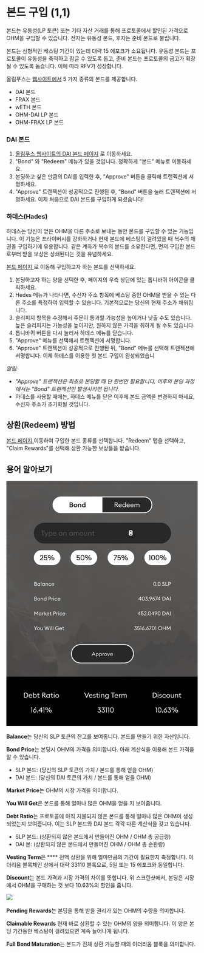 # 본드 구입 (1,1)

본드는 유동성(LP 토큰) 또는 기타 자산 거래를 통해 프로토콜에서 할인된 가격으로 OHM을 구입할 수 있습니다. 전자는 유동성 본드, 후자는 준비 본드로 불립니다.

본드는 선형적인 베스팅 기간이 있는데 대략 15 에포크가 소요됩니다. 유동성 본드는 프로토콜이 유동성을 축적하고 잠글 수 있도록 돕고, 준비 본드는 프로토콜의 금고가 확장될 수 있도록 돕습니다. 이에 따라 RFV가 성장합니다.

올림푸스는 [웹사이트에서](https://app.olympusdao.finance/#/bonds) 5 가지 종류의 본드를 제공합니다.

* DAI 본드
* FRAX 본드
* wETH 본드
* OHM-DAI LP 본드
* OHM-FRAX LP 본드

### DAI 본드

1. [올림푸스 웹사이트의 DAI 본드 페이지](https://app.olympusdao.finance/#/bonds/dai) 로 이동하세요.
2. "Bond" 와 "Redeem" 메뉴가 있을 것입니다. 정확하게 "본드" 메뉴로 이동하세요.
3. 본딩하고 싶은 만큼의 DAI를 입력한 후, "Approve" 버튼을 클릭해 트랜젝션에 서명하세요.
4. "Approve" 트랜젝션이 성공적으로 진행된 후, "Bond" 버튼을 눌러 트랜젝션에 서명하세요. 이제 처음으로 DAI 본드를 구입하게 되셨습니다!

### 하데스(Hades)

하데스는 당신이 얻은 OHM을 다른 주소로 보내는 동안 본드를 구입할 수 있는 기능입니다. 이 기능은 프라이버시를 강화하거나 현재 본드에 베스팅이 걸려있을 때 복수의 채권을 구입하기에 유용합니다. 같은 계좌가 복수의 본드를 소유한다면, 먼저 구입한 본드로부터 받을 보상은 상쇄된다는 것을 유념하세요.

[본드 페이지 ](https://app.olympusdao.finance/#/bonds)로 이동해 구입하고자 하는 본드를 선택하세요.

1. 본딩하고자 하는 양을 선택한 후, 페이지의 우측 상단에 있는 톱니바퀴 아이콘을 클릭하세요.
2. Hedes 메뉴가 나타나면, 수신자 주소 항목에 베스팅 중인 OHM을 받을 수 있는 다른 주소를 특정하여 입력할 수 있습니다. 기본적으로는 당신의 현재 주소가 채워집니다.
3. 슬리피지 항목을 수정해서 주문이 통과할 가능성을 높이거나 낮출 수도 있습니다. 높은 슬리피지는 가능성을 높이지만, 원하지 않은 가격을 취하게 될 수도 있습니다.
4. 톱니바퀴 버튼을 다시 눌러서 하데스 메뉴를 닫습니다.
5. "Approve" 메뉴를 선택해서 트랜젝션에 서명합니다.
6. "Approve" 트랜젝션이 성공적으로 진행된 뒤, "Bond" 메뉴를 선택해 트랜젝션에 서명합니다. 이제 하데스를 이용한 첫 본드 구입이 완성되었습니

_알림:_

* _"Approve" 트랜젝션은 최초로 본딩할 때 단 한번만 필요합니다. 이후의 본딩 과정에서는 "Bond" 트랜젝션만 발생시키면 됩니다._
* 하데스를 사용할 때에는, 하데스 메뉴를 닫은 이후에 본드 금액을 변경하지 마세요, 수신자 주소가 초기화될 것입니다.

## **상환(Redeem) 방법**&#x20;

[본드 페이지 ](https://app.olympusdao.finance/#/bonds) 이동하여 구입한 본드 종류를 선택합니다. "Redeem" 탭을 선택하고, "Claim Rewards"를 선택해 상환 가능한 보상들을 받습니다.

## 용어 알아보기

![](../../.gitbook/assets/modal.png)

**Balance**는 당신의 SLP 토큰의 잔고를 보여줍니다. 본드를 만들기 위한 자산입니다.

**Bond Price**는 본딩시 OHM의 가격을 의미합니다. 아래 계산식을 이용해 본드 가격을 알 수 있습니다.

* SLP 본드: (당신의 SLP 토큰의 가치 / 본드를 통해 얻을 OHM)
* DAI 본드: (당신의 DAI 토큰의 가치 / 본드를 통해 얻을 OHM)

**Market Price**는 OHM의 시장 가격을 의미합니다.

**You Will Get**은 본드를 통해 얼마나 많은 OHM을 얻을 지 보여줍니다.

**Debt Ratio**는 프로토콜에 아직 지불되지 않은 본드를 통해 얼마나 많은 OHM이 생성되었는지 보여줍니다. 이는 SLP 본드와 DAI 본드 각각 다른 계산식을 갖고 있습니다.

* SLP 본드: (상환되지 않은 본드에서 만들어진 OHM / OHM 총 공급량)
* DAI 본: (상환되지 않은 본드에서 만들어진 OHM / OHM 총 순환량)

**Vesting Term**은 **** 전액 상환을 위해 얼마만큼의 기간이 필요한지 측정합니다. 이더리움 블록체인 상에서 대략 33110 블록으로, 5일 또는 15 에포크와 동일합니다.&#x20;

**Discount**는 본드 가격과 시장 가격의 차이를 뜻합니다. 위 스크린샷에서, 본딩은 시장에서 OHM을 구매하는 것 보다 10.63%의 할인을 줍니다.&#x20;

![](../../.gitbook/assets/modal\_redeem.png)

**Pending Rewards**는 본딩을 통해 받을 권리가 있는 OHM의 수량을 의미합니다.&#x20;

**Claimable Rewards** 현재 바로 상환할 수 있는 OHM의 양을 의미합니다. 이 양은 본딩 기간동안 베스팅이 걸려있으면 계속 늘어나게 됩니다.

**Full Bond Maturation**는 본드가 전체 상환 가능할 때의 이더리움 블록을 의미합니다.
